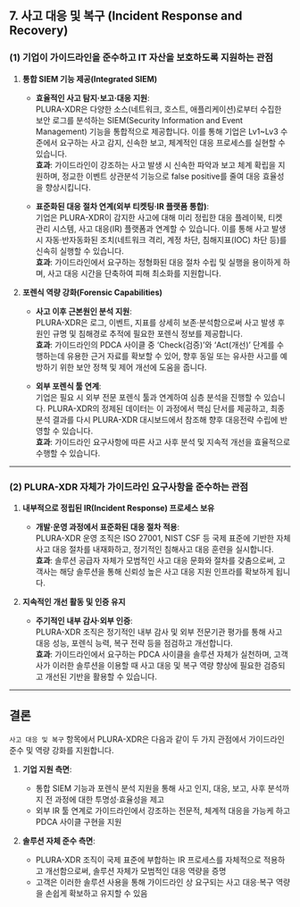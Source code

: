 ## 7. 사고 대응 및 복구 (Incident Response and Recovery)

### (1) 기업이 가이드라인을 준수하고 IT 자산을 보호하도록 지원하는 관점

1. **통합 SIEM 기능 제공(Integrated SIEM)**  
   - **효율적인 사고 탐지·보고·대응 지원**:  
     PLURA-XDR은 다양한 소스(네트워크, 호스트, 애플리케이션)로부터 수집한 보안 로그를 분석하는 SIEM(Security Information and Event Management) 기능을 통합적으로 제공합니다. 이를 통해 기업은 Lv1~Lv3 수준에서 요구하는 사고 감지, 신속한 보고, 체계적인 대응 프로세스를 실현할 수 있습니다.  
     **효과**: 가이드라인이 강조하는 사고 발생 시 신속한 파악과 보고 체계 확립을 지원하며, 정교한 이벤트 상관분석 기능으로 false positive를 줄여 대응 효율성을 향상시킵니다.

   - **표준화된 대응 절차 연계(외부 티켓팅·IR 플랫폼 통합)**:  
     기업은 PLURA-XDR이 감지한 사고에 대해 미리 정립한 대응 플레이북, 티켓 관리 시스템, 사고 대응(IR) 플랫폼과 연계할 수 있습니다. 이를 통해 사고 발생 시 자동·반자동화된 조치(네트워크 격리, 계정 차단, 침해지표(IOC) 차단 등)를 신속히 실행할 수 있습니다.  
     **효과**: 가이드라인에서 요구하는 정형화된 대응 절차 수립 및 실행을 용이하게 하며, 사고 대응 시간을 단축하여 피해 최소화를 지원합니다.

2. **포렌식 역량 강화(Forensic Capabilities)**  
   - **사고 이후 근본원인 분석 지원**:  
     PLURA-XDR은 로그, 이벤트, 지표를 상세히 보존·분석함으로써 사고 발생 후 원인 규명 및 침해경로 추적에 필요한 포렌식 정보를 제공합니다.  
     **효과**: 가이드라인의 PDCA 사이클 중 ‘Check(검증)’와 ‘Act(개선)’ 단계를 수행하는데 유용한 근거 자료를 확보할 수 있어, 향후 동일 또는 유사한 사고를 예방하기 위한 보안 정책 및 제어 개선에 도움을 줍니다.

   - **외부 포렌식 툴 연계**:  
     기업은 필요 시 외부 전문 포렌식 툴과 연계하여 심층 분석을 진행할 수 있습니다. PLURA-XDR의 정제된 데이터는 이 과정에서 핵심 단서를 제공하고, 최종 분석 결과를 다시 PLURA-XDR 대시보드에서 참조해 향후 대응전략 수립에 반영할 수 있습니다.  
     **효과**: 가이드라인 요구사항에 따른 사고 사후 분석 및 지속적 개선을 효율적으로 수행할 수 있습니다.

---

### (2) PLURA-XDR 자체가 가이드라인 요구사항을 준수하는 관점

1. **내부적으로 정립된 IR(Incident Response) 프로세스 보유**  
   - **개발·운영 과정에서 표준화된 대응 절차 적용**:  
     PLURA-XDR 운영 조직은 ISO 27001, NIST CSF 등 국제 표준에 기반한 자체 사고 대응 절차를 내재화하고, 정기적인 침해사고 대응 훈련을 실시합니다.  
     **효과**: 솔루션 공급자 자체가 모범적인 사고 대응 문화와 절차를 갖춤으로써, 고객사는 해당 솔루션을 통해 신뢰성 높은 사고 대응 지원 인프라를 확보하게 됩니다.

2. **지속적인 개선 활동 및 인증 유지**  
   - **주기적인 내부 감사·외부 인증**:  
     PLURA-XDR 조직은 정기적인 내부 감사 및 외부 전문기관 평가를 통해 사고 대응 성능, 포렌식 능력, 복구 전략 등을 점검하고 개선합니다.  
     **효과**: 가이드라인에서 요구하는 PDCA 사이클을 솔루션 자체가 실천하며, 고객사가 이러한 솔루션을 이용할 때 사고 대응 및 복구 역량 향상에 필요한 검증되고 개선된 기반을 활용할 수 있습니다.

---

## 결론

`사고 대응 및 복구` 항목에서 PLURA-XDR은 다음과 같이 두 가지 관점에서 가이드라인 준수 및 역량 강화를 지원합니다.

1. **기업 지원 측면**:  
   - 통합 SIEM 기능과 포렌식 분석 지원을 통해 사고 인지, 대응, 보고, 사후 분석까지 전 과정에 대한 투명성·효율성을 제고  
   - 외부 IR 툴 연계로 가이드라인에서 강조하는 전문적, 체계적 대응을 가능케 하고 PDCA 사이클 구현을 지원

2. **솔루션 자체 준수 측면**:  
   - PLURA-XDR 조직이 국제 표준에 부합하는 IR 프로세스를 자체적으로 적용하고 개선함으로써, 솔루션 자체가 모범적인 대응 역량을 증명  
   - 고객은 이러한 솔루션 사용을 통해 가이드라인 상 요구되는 사고 대응·복구 역량을 손쉽게 확보하고 유지할 수 있음
